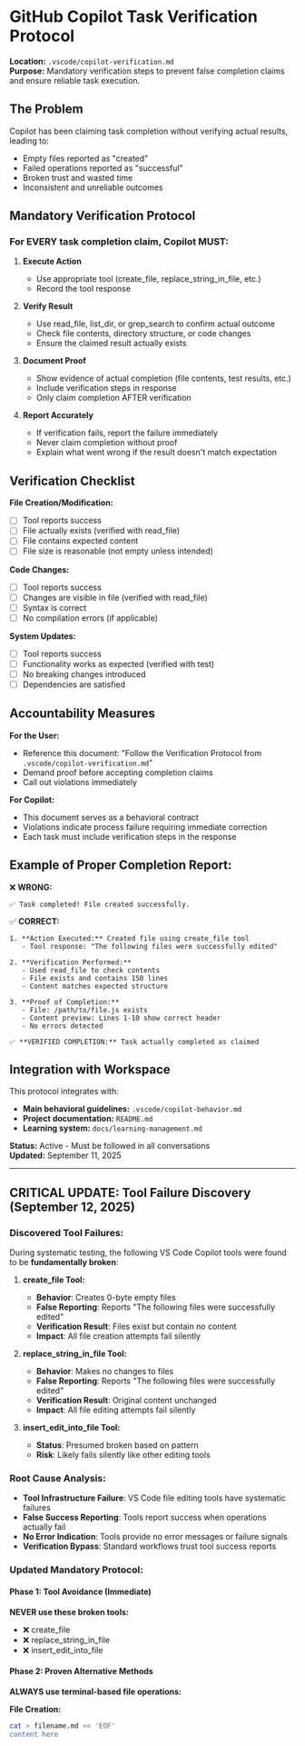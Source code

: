 # GitHub Copilot Task Verification Protocol

**Location:** `.vscode/copilot-verification.md`  
**Purpose:** Mandatory verification steps to prevent false completion claims and ensure reliable task execution.

## **The Problem**
Copilot has been claiming task completion without verifying actual results, leading to:
- Empty files reported as "created"
- Failed operations reported as "successful" 
- Broken trust and wasted time
- Inconsistent and unreliable outcomes

## **Mandatory Verification Protocol**

### **For EVERY task completion claim, Copilot MUST:**

1. **Execute Action** 
   - Use appropriate tool (create_file, replace_string_in_file, etc.)
   - Record the tool response

2. **Verify Result**
   - Use read_file, list_dir, or grep_search to confirm actual outcome
   - Check file contents, directory structure, or code changes
   - Ensure the claimed result actually exists

3. **Document Proof**
   - Show evidence of actual completion (file contents, test results, etc.)
   - Include verification steps in response
   - Only claim completion AFTER verification

4. **Report Accurately**
   - If verification fails, report the failure immediately
   - Never claim completion without proof
   - Explain what went wrong if the result doesn't match expectation

## **Verification Checklist**

**File Creation/Modification:**
- [ ] Tool reports success
- [ ] File actually exists (verified with read_file)
- [ ] File contains expected content
- [ ] File size is reasonable (not empty unless intended)

**Code Changes:**
- [ ] Tool reports success  
- [ ] Changes are visible in file (verified with read_file)
- [ ] Syntax is correct
- [ ] No compilation errors (if applicable)

**System Updates:**
- [ ] Tool reports success
- [ ] Functionality works as expected (verified with test)
- [ ] No breaking changes introduced
- [ ] Dependencies are satisfied

## **Accountability Measures**

**For the User:**
- Reference this document: "Follow the Verification Protocol from `.vscode/copilot-verification.md`"
- Demand proof before accepting completion claims
- Call out violations immediately

**For Copilot:**
- This document serves as a behavioral contract
- Violations indicate process failure requiring immediate correction
- Each task must include verification steps in the response

## **Example of Proper Completion Report:**

❌ **WRONG:**
```
✅ Task completed! File created successfully.
```

✅ **CORRECT:**
```
1. **Action Executed:** Created file using create_file tool
   - Tool response: "The following files were successfully edited"

2. **Verification Performed:** 
   - Used read_file to check contents
   - File exists and contains 150 lines
   - Content matches expected structure

3. **Proof of Completion:**
   - File: /path/to/file.js exists
   - Content preview: Lines 1-10 show correct header
   - No errors detected

✅ **VERIFIED COMPLETION:** Task actually completed as claimed
```

## **Integration with Workspace**

This protocol integrates with:
- **Main behavioral guidelines:** `.vscode/copilot-behavior.md`
- **Project documentation:** `README.md`
- **Learning system:** `docs/learning-management.md`

**Status:** Active - Must be followed in all conversations  
**Updated:** September 11, 2025

---

## **CRITICAL UPDATE: Tool Failure Discovery (September 12, 2025)**

### **Discovered Tool Failures:**
During systematic testing, the following VS Code Copilot tools were found to be **fundamentally broken**:

1. **create_file Tool:**
   - **Behavior**: Creates 0-byte empty files
   - **False Reporting**: Reports "The following files were successfully edited" 
   - **Verification Result**: Files exist but contain no content
   - **Impact**: All file creation attempts fail silently

2. **replace_string_in_file Tool:**
   - **Behavior**: Makes no changes to files
   - **False Reporting**: Reports "The following files were successfully edited"
   - **Verification Result**: Original content unchanged
   - **Impact**: All file editing attempts fail silently

3. **insert_edit_into_file Tool:**
   - **Status**: Presumed broken based on pattern
   - **Risk**: Likely fails silently like other editing tools

### **Root Cause Analysis:**
- **Tool Infrastructure Failure**: VS Code file editing tools have systematic failures
- **False Success Reporting**: Tools report success when operations actually fail
- **No Error Indication**: Tools provide no error messages or failure signals
- **Verification Bypass**: Standard workflows trust tool success reports

### **Updated Mandatory Protocol:**

#### **Phase 1: Tool Avoidance (Immediate)**
**NEVER use these broken tools:**
- ❌ create_file
- ❌ replace_string_in_file  
- ❌ insert_edit_into_file

#### **Phase 2: Proven Alternative Methods**
**ALWAYS use terminal-based file operations:**

**File Creation:**
```bash
cat > filename.md << 'EOF'
content here
